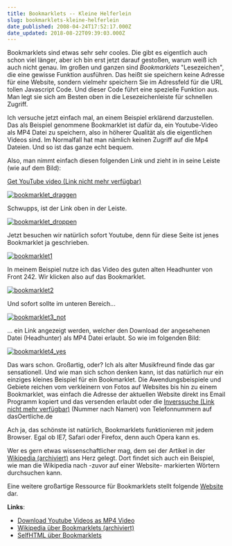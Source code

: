 ```yaml
---
title: Bookmarklets -- Kleine Helferlein
slug: bookmarklets-kleine-helferlein
date_published: 2008-04-24T17:52:17.000Z
date_updated: 2018-08-22T09:39:03.000Z
---
```


Bookmarklets sind etwas sehr sehr cooles. Die gibt es eigentlich auch schon viel länger, aber ich bin erst jetzt darauf gestoßen, warum weiß ich auch nicht genau. Im großen und ganzen sind *Bookmarklets* "Lesezeichen", die eine gewisse Funktion ausführen. Das heißt sie speichern keine Adresse für eine Website, sondern vielmehr speichern Sie im Adressfeld für die URL tollen Javascript Code. Und dieser Code führt eine spezielle Funktion aus. Man legt sie sich am Besten oben in die Lesezeichenleiste für schnellen Zugriff.

Ich versuche jetzt einfach mal, an einem Beispiel erklärend darzustellen. Das als Beispiel genommene Bookmarklet ist dafür da, ein Youtube-Video als MP4 Datei zu speichern, also in höherer Qualität als die eigentlichen Videos sind. Im Normalfall hat man nämlich keinen Zugriff auf die Mp4 Dateien. Und so ist das ganze echt bequem.

Also, man nimmt einfach diesen folgenden Link und zieht in in seine Leiste (wie auf dem Bild):

[Get YouTube video (Link nicht mehr verfügbar)](javascript:if%20(document.getElementById('download-youtube-video')==null%20&amp;&amp;%20!!(document.location.href.match(/http:\/\/[a-zA-Z\.]*youtube\.com\/watch/)))%20{var%20yt_mp4_path='http://www.youtube.com/get_video?fmt=18&amp;video_id='+swfArgs['video_id']+'&amp;t='+swfArgs['t'];%20var%20div_embed=document.getElementById('watch-embed-div');div_embed.innerHTML=div_embed.innerHTML+'%3Cbr%20/%3E%20%3Cspan%20id=\'download-youtube-video\'%3E%3Ca%20href=\''+yt_mp4_path+'\'%3EDownload%20as%20MP4%3C/a%3E%20'+%20%20((navigator.userAgent.indexOf('Safari')!=-1)?'(control-click%20and%20select%20%3Ci%3EDownload%20linked%20file%20as%3C/i%3E)':('(right-click%20and%20select%20%3Ci%3ESave%20'+%20(navigator.appName=='Microsoft%20Internet%20Explorer'?'target':'link')%20+'%20as)%3C/i%3E'))+'%3C/span%3E';}void(0);)

[![bookmarklet_draggen](//picdump.thafaker.de/2008/04/bookmarklet_draggen-300x273.jpg)](http://picdump.thafaker.de/2008/04/bookmarklet_draggen.jpg)

Schwupps, ist der Link oben in der Leiste.

[![bookmarklet_droppen](//picdump.thafaker.de/2008/04/bookmarklet_droppen-300x261.jpg)](http://picdump.thafaker.de/2008/04/bookmarklet_droppen.jpg)

Jetzt besuchen wir natürlich sofort Youtube, denn für diese Seite ist jenes Bookmarklet ja geschrieben.

[![bookmarklet1](//picdump.thafaker.de/2008/04/bookmarklet1-300x257.jpg)](http://picdump.thafaker.de/2008/04/bookmarklet1.jpg)

In meinem Beispiel nutze ich das Video des guten alten Headhunter von Front 242. Wir klicken also auf das Bookmarklet.

[![bookmarklet2](//picdump.thafaker.de/2008/04/bookmarklet2-300x230.jpg)](http://picdump.thafaker.de/2008/04/bookmarklet2.jpg)

Und sofort sollte im unteren Bereich...

[![bookmarklet3_not](//picdump.thafaker.de/2008/04/bookmarklet3_not-300x182.jpg)](http://picdump.thafaker.de/2008/04/bookmarklet3_not.jpg)

... ein Link angezeigt werden, welcher den Download der angesehenen Datei (Headhunter) als MP4 Datei erlaubt. So wie im folgenden Bild:

[![bookmarklet4_yes](//picdump.thafaker.de/2008/04/bookmarklet4_yes-300x203.jpg)](http://picdump.thafaker.de/2008/04/bookmarklet4_yes.jpg)

Das wars schon. Großartig, oder? Ich als alter Musikfreund finde das gar sensationell. Und wie man sich schon denken kann, ist das natürlich nur ein einziges kleines Beispiel für ein Bookmarklet. Die Awendungsbeispiele und Gebiete reichen vom verkleinern von Fotos auf Websites bis hin zu einem Bookmarklet, was einfach die Adresse der aktuellen Website direkt ins Email Programm kopiert und das versenden erlaubt oder die [Inverssuche (Link nicht mehr verfügbar)](javascript:Qr=document.getSelection();if(!Qr){void(Qr=prompt('Telefonnummer',''))};if(Qr)location.href='http://dasoertliche.de/Controller?form_name=search_inv&amp;ph='+escape(Qr)) (Nummer nach Namen) von Telefonnummern auf dasOertliche.de

Ach ja, das schönste ist natürlich, Bookmarklets funktionieren mit jedem Browser. Egal ob IE7, Safari oder Firefox, denn auch Opera kann es.

Wer es gern etwas wissenschaftlicher mag, dem sei der Artikel in der [Wikipedia (archiviert)](http://web.archive.org/web/20091001034019/http://de.wikipedia.org:80/wiki/Bookmarklets) ans Herz gelegt. Dort findet sich auch ein Beispiel, wie man die Wikipedia nach -zuvor auf einer Website- markierten Wörtern durchsuchen kann.

Eine weitere großartige Ressource für Bookmarklets stellt folgende [Website](https://www.squarefree.com/bookmarklets/) dar.

**Links**:

- [Download Youtube Videos as MP4 Video](http://googlesystem.blogspot.com/2008/04/download-youtube-videos-as-mp4-files.html)
- [Wikipedia über Bookmarklets (archiviert)](http://web.archive.org/web/20091001034019/http://de.wikipedia.org:80/wiki/Bookmarklets)
- [SelfHTML über Bookmarklets](http://aktuell.de.selfhtml.org/artikel/javascript/bookmarklets/)
